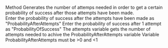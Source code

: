 Method Generates the number of attemps needed in order to get a certain probability of success after those attempts have been made.  
Enter the probability of success after the attempts have been made as "ProbabilityAfterAttempts"
Enter the probability of success after 1 attempt as "ProbabilityOfSuccess"
The attempts variable gets the number of attempts needed to achive the ProbabilityAfterAttempts variable
Variable ProbabilityAfterAttempts must be >0 and <1
